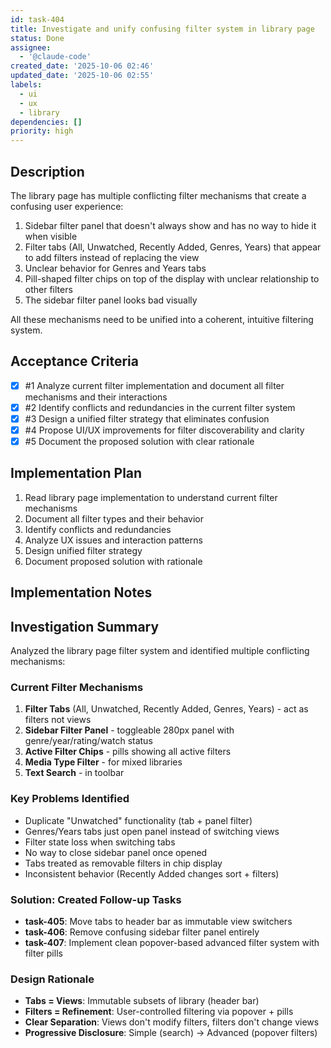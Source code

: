 ```yaml
---
id: task-404
title: Investigate and unify confusing filter system in library page
status: Done
assignee:
  - '@claude-code'
created_date: '2025-10-06 02:46'
updated_date: '2025-10-06 02:55'
labels:
  - ui
  - ux
  - library
dependencies: []
priority: high
---
```


## Description

<!-- SECTION:DESCRIPTION:BEGIN -->
The library page has multiple conflicting filter mechanisms that create a confusing user experience:

1. Sidebar filter panel that doesn't always show and has no way to hide it when visible
2. Filter tabs (All, Unwatched, Recently Added, Genres, Years) that appear to add filters instead of replacing the view
3. Unclear behavior for Genres and Years tabs
4. Pill-shaped filter chips on top of the display with unclear relationship to other filters
5. The sidebar filter panel looks bad visually

All these mechanisms need to be unified into a coherent, intuitive filtering system.
<!-- SECTION:DESCRIPTION:END -->

## Acceptance Criteria
<!-- AC:BEGIN -->
- [x] #1 Analyze current filter implementation and document all filter mechanisms and their interactions
- [x] #2 Identify conflicts and redundancies in the current filter system
- [x] #3 Design a unified filter strategy that eliminates confusion
- [x] #4 Propose UI/UX improvements for filter discoverability and clarity
- [x] #5 Document the proposed solution with clear rationale
<!-- AC:END -->

## Implementation Plan

<!-- SECTION:PLAN:BEGIN -->
1. Read library page implementation to understand current filter mechanisms
2. Document all filter types and their behavior
3. Identify conflicts and redundancies
4. Analyze UX issues and interaction patterns
5. Design unified filter strategy
6. Document proposed solution with rationale
<!-- SECTION:PLAN:END -->

## Implementation Notes

<!-- SECTION:NOTES:BEGIN -->
## Investigation Summary

Analyzed the library page filter system and identified multiple conflicting mechanisms:

### Current Filter Mechanisms
1. **Filter Tabs** (All, Unwatched, Recently Added, Genres, Years) - act as filters not views
2. **Sidebar Filter Panel** - toggleable 280px panel with genre/year/rating/watch status
3. **Active Filter Chips** - pills showing all active filters
4. **Media Type Filter** - for mixed libraries
5. **Text Search** - in toolbar

### Key Problems Identified
- Duplicate "Unwatched" functionality (tab + panel filter)
- Genres/Years tabs just open panel instead of switching views
- Filter state loss when switching tabs
- No way to close sidebar panel once opened
- Tabs treated as removable filters in chip display
- Inconsistent behavior (Recently Added changes sort + filters)

### Solution: Created Follow-up Tasks
- **task-405**: Move tabs to header bar as immutable view switchers
- **task-406**: Remove confusing sidebar filter panel entirely  
- **task-407**: Implement clean popover-based advanced filter system with filter pills

### Design Rationale
- **Tabs = Views**: Immutable subsets of library (header bar)
- **Filters = Refinement**: User-controlled filtering via popover + pills
- **Clear Separation**: Views don't modify filters, filters don't change views
- **Progressive Disclosure**: Simple (search) → Advanced (popover filters)
<!-- SECTION:NOTES:END -->
